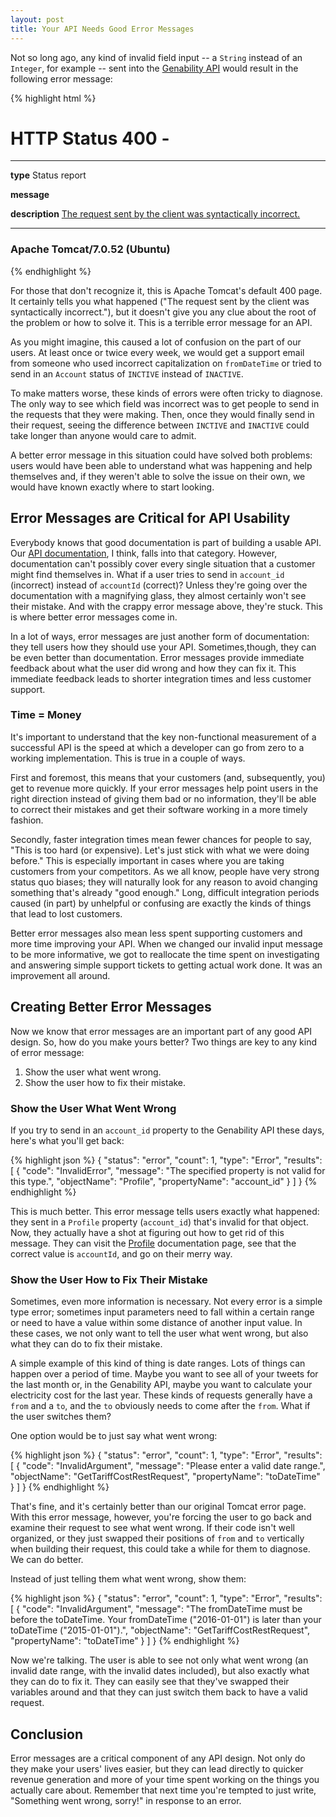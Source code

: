 ```yaml
---
layout: post
title: Your API Needs Good Error Messages
---
```

Not so long ago, any kind of invalid field input -- a `String` instead of an `Integer`, for example -- sent into the [Genability API](http://developer.genability.com/documentation/) would result in the following error message:

{% highlight html %}
<html>
    <head>
        <title>Apache Tomcat/7.0.52 (Ubuntu) - Error report</title>
    </head>
    <body>
        <h1>HTTP Status 400 - </h1>
        <HR size="1" noshade="noshade">
        <p>
            <b>type</b> Status report
        </p>
        <p>
            <b>message</b>
            <u></u>
        </p>
        <p>
            <b>description</b>
            <u>The request sent by the client was syntactically incorrect.</u>
        </p>
        <HR size="1" noshade="noshade">
        <h3>Apache Tomcat/7.0.52 (Ubuntu)</h3>
    </body>
</html>
{% endhighlight %}

For those that don't recognize it, this is Apache Tomcat's default 400 page. It certainly tells you what happened ("The request sent by the client was syntactically incorrect."), but it doesn't give you any clue about the root of the problem or how to solve it. This is a terrible error message for an API.

As you might imagine, this caused a lot of confusion on the part of our users. At least once or twice every week, we would get a support email from someone who used incorrect capitalization on `fromDateTime` or tried to send in an `Account` status of `INCTIVE` instead of `INACTIVE`.

To make matters worse, these kinds of errors were often tricky to diagnose. The only way to see which field was incorrect was to get people to send in the requests that they were making. Then, once they would finally send in their request, seeing the difference between `INCTIVE` and `INACTIVE` could take longer than anyone would care to admit.

A better error message in this situation could have solved both problems: users would have been able to understand what was happening and help themselves and, if they weren't able to solve the issue on their own, we would have known exactly where to start looking.

## Error Messages are Critical for API Usability
Everybody knows that good documentation is part of building a usable API. Our [API documentation](http://developer.genability.com/documentation/), I think, falls into that category. However, documentation can't possibly cover every single situation that a customer might find themselves in. What if a user tries to send in `account_id` (incorrect) instead of `accountId` (correct)? Unless they're going over the documentation with a magnifying glass, they almost certainly won't see their mistake. And with the crappy error message above, they're stuck. This is where better error messages come in.

In a lot of ways, error messages are just another form of documentation: they tell users how they should use your API. Sometimes,though, they can be even better than documentation. Error messages provide immediate feedback about what the user did wrong and how they can fix it. This immediate feedback leads to shorter integration times and less customer support.

### Time = Money
It's important to understand that the key non-functional measurement of a successful API is the speed at which a developer can go from zero to a working implementation. This is true in a couple of ways.

First and foremost, this means that your customers (and, subsequently, you) get to revenue more quickly. If your error messages help point users in the right direction instead of giving them bad or no information, they'll be able to correct their mistakes and get their software working in a more timely fashion.

Secondly, faster integration times mean fewer chances for people to say, "This is too hard (or expensive). Let's just stick with what we were doing before." This is especially important in cases where you are taking customers from your competitors. As we all know, people have very strong status quo biases; they will naturally look for any reason to avoid changing something that's already "good enough." Long, difficult integration periods caused (in part) by unhelpful or confusing are exactly the kinds of things that lead to lost customers.

Better error messages also mean less spent supporting customers and more time improving your API. When we changed our invalid input message to be more informative, we got to reallocate the time spent on investigating and answering simple support tickets to getting actual work done. It was an improvement all around.

## Creating Better Error Messages
Now we know that error messages are an important part of any good API design. So, how do you make yours better? Two things are key to any kind of error message:

1. Show the user what went wrong.
2. Show the user how to fix their mistake.

### Show the User What Went Wrong
If you try to send in an `account_id` property to the Genability API these days, here's what you'll get back:

{% highlight json %}
{
  "status": "error",
  "count": 1,
  "type": "Error",
  "results": [
    {
      "code": "InvalidError",
      "message": "The specified property is not valid for this type.",
      "objectName": "Profile",
      "propertyName": "account_id"
    }
  ]
}
{% endhighlight %}

This is much better. This error message tells users exactly what happened: they sent in a `Profile` property (`account_id`) that's invalid for that object. Now, they actually have a shot at figuring out how to get rid of this message. They can visit the [Profile](http://developer.genability.com/documentation/api-reference/account-api/usage-profile/#usage-profile) documentation page, see that the correct value is `accountId`, and go on their merry way.

### Show the User How to Fix Their Mistake
Sometimes, even more information is necessary. Not every error is a simple type error; sometimes input parameters need to fall within a certain range or need to have a value within some distance of another input value. In these cases, we not only want to tell the user what went wrong, but also what they can do to fix their mistake.

A simple example of this kind of thing is date ranges. Lots of things can happen over a period of time. Maybe you want to see all of your tweets for the last month or, in the Genability API, maybe you want to calculate your electricity cost for the last year. These kinds of requests generally have a `from` and a `to`, and the `to` obviously needs to come after the `from`. What if the user switches them?

One option would be to just say what went wrong:

{% highlight json %}
{
  "status": "error",
  "count": 1,
  "type": "Error",
  "results": [
    {
      "code": "InvalidArgument",
      "message": "Please enter a valid date range.",
      "objectName": "GetTariffCostRestRequest",
      "propertyName": "toDateTime"
    }
  ]
}
{% endhighlight %}

That's fine, and it's certainly better than our original Tomcat error page. With this error message, however, you're forcing the user to go back and examine their request to see what went wrong. If their code isn't well organized, or they just swapped their positions of `from` and `to` vertically when building their request, this could take a while for them to diagnose. We can do better.

Instead of just telling them what went wrong, show them:

{% highlight json %}
{
  "status": "error",
  "count": 1,
  "type": "Error",
  "results": [
    {
      "code": "InvalidArgument",
      "message": "The fromDateTime must be before the toDateTime. Your fromDateTime (\"2016-01-01\") is later than your toDateTime (\"2015-01-01\").",
      "objectName": "GetTariffCostRestRequest",
      "propertyName": "toDateTime"
    }
  ]
}
{% endhighlight %}

Now we're talking. The user is able to see not only what went wrong (an invalid date range, with the invalid dates included), but also exactly what they can do to fix it. They can easily see that they've swapped their variables around and that they can just switch them back to have a valid request.

## Conclusion
Error messages are a critical component of any API design. Not only do they make your users' lives easier, but they can lead directly to quicker revenue generation and more of your time spent working on the things you actually care about. Remember that next time you're tempted to just write, "Something went wrong, sorry!" in response to an error.
